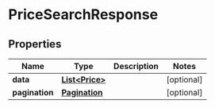 

# PriceSearchResponse


## Properties

| Name | Type | Description | Notes |
|------------ | ------------- | ------------- | -------------|
|**data** | [**List&lt;Price&gt;**](Price.md) |  |  [optional] |
|**pagination** | [**Pagination**](Pagination.md) |  |  [optional] |



